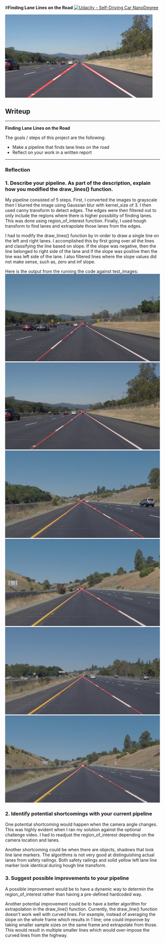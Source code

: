 #**Finding Lane Lines on the Road** 
[![Udacity - Self-Driving Car NanoDegree](https://s3.amazonaws.com/udacity-sdc/github/shield-carnd.svg)](http://www.udacity.com/drive)

<img src="laneLines_thirdPass.jpg" width="480" alt="Combined Image" />


## Writeup


---

**Finding Lane Lines on the Road**

The goals / steps of this project are the following:
* Make a pipeline that finds lane lines on the road
* Reflect on your work in a written report


[//]: # (Image References)

[image1]: ./output_test_images/output_solidWhiteCurve.jpg "solidWhiteCurve"
[image2]: ./output_test_images/output_solidWhiteRight.jpg "solidWhiteRight"
[image3]: ./output_test_images/output_solidYellowCurve.jpg "solidYellowCurve"
[image4]: ./output_test_images/output_solidYellowCurve2.jpg "solidYellowCurve2"
[image5]: ./output_test_images/output_solidYellowLeft.jpg "solidYellowLeft"
[image6]: ./output_test_images/output_whiteCarLaneSwitch.jpg "whiteCarLaneSwitch"

---

### Reflection

### 1. Describe your pipeline. As part of the description, explain how you modified the draw_lines() function.

My pipeline consisted of 5 steps. First, I converted the images to grayscale then I blurred the 
image using Gaussian blur with kernel_size of 3. I then used canny transform to detect edges. The edges were then
filtered out to only include the regions where there is higher possiblity of finding lanes. This was done using
region_of_interest function. Finally, I used hough transform to find lanes and extrapolate those lanes from the 
edges. 

I had to modify the draw_lines() function by in-order to draw a single line on the left and right lanes. I 
accomplished this by first going over all the lines and classifying the line based on slope. If the slope
was negative, then the line belonged to right side of the lane and if the slope was positive then the line
was left side of the lane. I also filtered lines where the slope values did not make sense, such as, zero 
and inf slope. 


Here is the output from the running the code against test_images:
![alt text][image1]
![alt text][image2]
![alt text][image3]
![alt text][image4]
![alt text][image5]
![alt text][image6]


### 2. Identify potential shortcomings with your current pipeline


One potential shortcoming would happen when the camera angle changes. This was highly evident when I ran
my solution against the optional challenge video. I had to readjust the region_of_interest depending 
on the camera location and lanes. 

Another shortcoming could be when there are objects, shadows that look line lane markers. The algorithms 
is not very good at distinguishing actual lanes from safety railings. Both safety railings and solid yellow
left lane line marker look identical during hough line transform. 


### 3. Suggest possible improvements to your pipeline

A possible improvement would be to have a dynamic way to determin the region_of_interest rather than 
having a pre-defined hardcoded way. 

Another potential improvement could be to have a better algorithm for extrapolation in the draw_line() function. 
Currently, the draw_line() function doesn't work well with curved lines. For example, instead of averaging the slope 
on the whole frame which results in 1 line; one could imporove by taking smaller sample sizes on the same frame
and extrapolate from those. This would result in multiple smaller lines which would over-impose the curved lines 
from the highway. 

